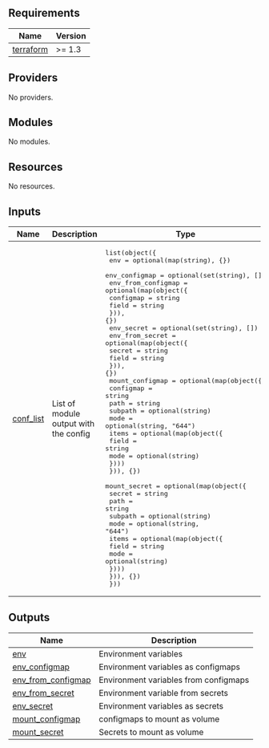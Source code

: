 <!-- BEGIN_TF_DOCS -->
## Requirements

| Name | Version |
|------|---------|
| <a name="requirement_terraform"></a> [terraform](#requirement\_terraform) | >= 1.3 |

## Providers

No providers.

## Modules

No modules.

## Resources

No resources.

## Inputs

| Name | Description | Type | Default | Required |
|------|-------------|------|---------|:--------:|
| <a name="input_conf_list"></a> [conf\_list](#input\_conf\_list) | List of module output with the config | <pre>list(object({<br>    env           = optional(map(string), {})<br>    env_configmap = optional(set(string), [])<br>    env_from_configmap = optional(map(object({<br>      configmap = string<br>      field     = string<br>    })), {})<br>    env_secret = optional(set(string), [])<br>    env_from_secret = optional(map(object({<br>      secret = string<br>      field  = string<br>    })), {})<br>    mount_configmap = optional(map(object({<br>      configmap = string<br>      path      = string<br>      subpath   = optional(string)<br>      mode      = optional(string, "644")<br>      items = optional(map(object({<br>        field = string<br>        mode  = optional(string)<br>      })))<br>    })), {})<br>    mount_secret = optional(map(object({<br>      secret  = string<br>      path    = string<br>      subpath = optional(string)<br>      mode    = optional(string, "644")<br>      items = optional(map(object({<br>        field = string<br>        mode  = optional(string)<br>      })))<br>    })), {})<br>  }))</pre> | n/a | yes |

## Outputs

| Name | Description |
|------|-------------|
| <a name="output_env"></a> [env](#output\_env) | Environment variables |
| <a name="output_env_configmap"></a> [env\_configmap](#output\_env\_configmap) | Environment variables as configmaps |
| <a name="output_env_from_configmap"></a> [env\_from\_configmap](#output\_env\_from\_configmap) | Environment variables from configmaps |
| <a name="output_env_from_secret"></a> [env\_from\_secret](#output\_env\_from\_secret) | Environment variable from secrets |
| <a name="output_env_secret"></a> [env\_secret](#output\_env\_secret) | Environment variables as secrets |
| <a name="output_mount_configmap"></a> [mount\_configmap](#output\_mount\_configmap) | configmaps to mount as volume |
| <a name="output_mount_secret"></a> [mount\_secret](#output\_mount\_secret) | Secrets to mount as volume |
<!-- END_TF_DOCS -->